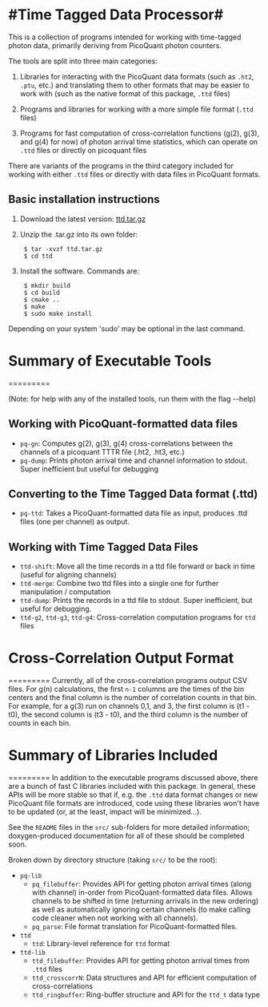 #Time Tagged Data Processor#
=========

This is a collection of programs intended for working with time-tagged photon data, primarily deriving from PicoQuant photon counters.

The tools are split into three main categories:

1. Libraries for interacting with the PicoQuant data formats (such as `.ht2`, `.ptu`, etc.) and translating them to other formats that may be easier to work with (such as the native format of this package, `.ttd` files)

2. Programs and libraries for working with a more simple file format (`.ttd` files)

3. Programs for fast computation of cross-correlation functions (g(2), g(3), and g(4) for now) of photon arrival time statistics, which can operate on `.ttd` files or directly on picoquant files

There are variants of the programs in the third category included for working with either `.ttd` files or directly with data files in PicoQuant formats. 

## Basic installation instructions ##

1. Download the latest version: [ttd.tar.gz](ttd.tar.gz)

2. Unzip the .tar.gz into its own folder: 

        $ tar -xvzf ttd.tar.gz
        $ cd ttd

3. Install the software. Commands are:

		$ mkdir build
		$ cd build
		$ cmake ..
		$ make
		$ sudo make install

Depending on your system 'sudo' may be optional in the last command.

# Summary of Executable Tools #
=========

(Note: for help with any of the installed tools, run them with the flag --help)

## Working with PicoQuant-formatted data files
* `pq-gn`: Computes g(2), g(3), g(4) cross-correlations between the channels of a picoquant TTTR file (.ht2, .ht3, etc.)
* `pq-dump`: Prints photon arrival time and channel information to stdout. Super inefficient but useful for debugging

## Converting to the Time Tagged Data format (.ttd)
* `pq-ttd`: Takes a PicoQuant-formatted data file as input, produces .ttd files (one per channel) as output. 

## Working with Time Tagged Data Files
* `ttd-shift`: Move all the time records in a ttd file forward or back in time (useful for aligning channels)
* `ttd-merge`: Combine two ttd files into a single one for further manipulation / computation
* `ttd-dump`: Prints the records in a ttd file to stdout. Super inefficient, but useful for debugging.
* `ttd-g2`, `ttd-g3`, `ttd-g4`: Cross-correlation computation programs for `ttd` files

# Cross-Correlation Output Format #
=========
Currently, all of the cross-correlation programs output CSV files. For g(n) calculations, the first `n-1` columns are the times of the bin centers and the final column is the number of correlation counts in that bin. For example, for a g(3) run on channels 0,1, and 3, the first column is (t1 - t0), the second column is (t3 - t0), and the third column is the number of counts in each bin. 

# Summary of Libraries Included #
=========
In addition to the executable programs discussed above, there are a bunch of fast C libraries included with this package. In general, these APIs will be more stable so that if, e.g. the `.ttd` data format changes or new PicoQuant file formats are introduced, code using these libraries won't have to be updated (or, at the least, impact will be minimized...). 

See the `README` files in the `src/` sub-folders for more detailed information; doxygen-produced documentation for all of these should be completed soon.

Broken down by directory structure (taking `src/` to be the root):

* `pq-lib`
  * `pq_filebuffer`: Provides API for getting photon arrival times (along with channel) in-order from PicoQuant-formatted data files. Allows channels to be shifted in time (returning arrivals in the new ordering) as well as automatically ignoring certain channels (to make calling code cleaner when not working with all channels). 
  * `pq_parse`: File format translation for PicoQuant-formatted files. 
* `ttd`
  * `ttd`: Library-level reference for `ttd` format
* `ttd-lib`
  * `ttd_filebuffer`: Provides API for getting photon arrival times from `.ttd` files
  * `ttd_crosscorrN`: Data structures and API for efficient computation of cross-correlations
  * `ttd_ringbuffer`: Ring-buffer structure and API for the `ttd_t` data type 

